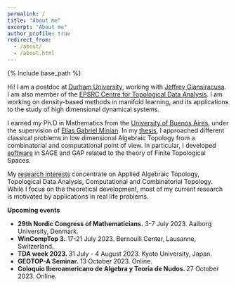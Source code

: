 ```yaml
---
permalink: /
title: "About me"
excerpt: "About me"
author_profile: true
redirect_from: 
  - /about/
  - /about.html
---
```


{% include base_path %}

Hi! I am a postdoc at
[Durham University](https://www.durham.ac.uk/), working with [Jeffrey Giansiracusa](https://sites.google.com/view/jeffreygiansiracusa/home). I am also member of the [EPSRC Centre for Topological Data Analysis](https://www.maths.ox.ac.uk/groups/topological-data-analysis). I am working on density-based methods in manifold learning, and its applications to the study of high dimensional dynamical systems.

I earned
my Ph.D in Mathematics from the
[University of Buenos Aires](http://web.dm.uba.ar/), under the supervision of [Elías Gabriel Minian](http://mate.dm.uba.ar/~gminian/). In my [thesis](http://cms.dm.uba.ar/academico/carreras/doctorado/Tesis_Ximena_Fernandez.pdf), I approached different classical problems in low dimensional Algebraic Topology from a combinatorial and computational point of view. In particular, I developed 
[software](code) in SAGE and GAP related to the theory of Finite Topological Spaces.

My [research interests](research) concentrate  on Applied Algebraic Topology, Topological Data Analysis, Computational and Combinatorial Topology. While I focus on the theoretical development, most of my current research is motivated by applications in real life problems. 

**Upcoming events**
<ul>
<!--<li><b>Dagstuhl Seminar: TDA and applications.</b> 
8-12 May 2023. Schloss Dagstuhl, Germany.</li>
<li><b>London TDA Seminar.</b> 
23 May 2023. Queen Mary University, London, UK.</li>
<li><b>TDA Centre Meeting.</b> 
9 June 2023. Oxford University, UK.</li>
<li><b>FoCM 2023.</b> 
12-21 June 2023. Sorbonne University, Paris, France.</li>-->
<li> <b>29th Nordic Congress of Mathematicians.</b>  
3-7 July 2023. Aalborg University, Denmark. </li>
<li> <b>WinCompTop 3.</b>
17-21 July 2023. Bernoulli Center, Lausanne, Switzerland.</li>
<li><b>TDA week 2023. </b>
31 July - 4 August 2023. Kyoto University, Japan.
</li>
<li><b>GEOTOP-A Seminar.</b>
13 October 2023. Online.</li>
<li><b>Coloquio Iberoamericano de Algebra y Teoria de Nudos. </b>
27 October 2023. Online.</li>
</ul>

